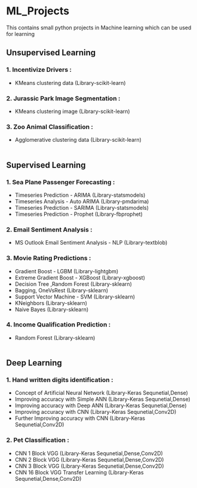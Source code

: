 # ML_Projects
This contains small python projects in Machine learning which can be used for learning

## Unsupervised Learning
### 1. Incentivize Drivers : 
  - KMeans clustering data (Library-scikit-learn)
### 2. Jurassic Park Image Segmentation : 
  - KMeans clustering image (Library-scikit-learn)
### 3. Zoo Animal Classification : 
  - Agglomerative clustering data (Library-scikit-learn)
<br> <br>
## Supervised Learning
### 1. Sea Plane Passenger Forecasting : 
  - Timeseries Prediction - ARIMA (Library-statsmodels) 
  - Timeseries Analysis   - Auto ARIMA (Library-pmdarima)
  - Timeseries Prediction - SARIMA (Library-statsmodels)
  - Timeseries Prediction - Prophet (Library-fbprophet)
### 2. Email Sentiment Analysis : 
  - MS Outlook Email Sentiment Analysis - NLP (Library-textblob) 
### 3. Movie Rating Predictions : 
  - Gradient Boost - LGBM (Library-lightgbm) 
  - Extreme Gradient Boost - XGBoost (Library-xgboost)
  - Decision Tree ,Random Forest (Library-sklearn)
  - Bagging, OneVsRest (Library-sklearn)
  - Support Vector Machine - SVM (Library-sklearn)
  - KNeighbors (Library-sklearn)
  - Naive Bayes (Library-sklearn)
### 4. Income Qualification Prediction : 
  - Random Forest (Library-sklearn)
  <br> <br>
## Deep Learning
### 1. Hand written digits identification : 
  - Concept of Artificial Neural Network (Library-Keras Sequnetial,Dense)
  - Improving accuracy with Simple ANN  (Library-Keras Sequnetial,Dense)
  - Improving accuracy with Deep ANN  (Library-Keras Sequnetial,Dense)
  - Improving accuracy with CNN (Library-Keras Sequnetial,Conv2D)
  - Further Improving accuracy with CNN (Library-Keras Sequnetial,Conv2D)
### 2. Pet Classification : 
  - CNN 1 Block VGG (Library-Keras Sequnetial,Dense,Conv2D)
  - CNN 2 Block VGG (Library-Keras Sequnetial,Dense,Conv2D)
  - CNN 3 Block VGG (Library-Keras Sequnetial,Dense,Conv2D)
  - CNN 16 Block VGG Transfer Learning (Library-Keras Sequnetial,Dense,Conv2D)
